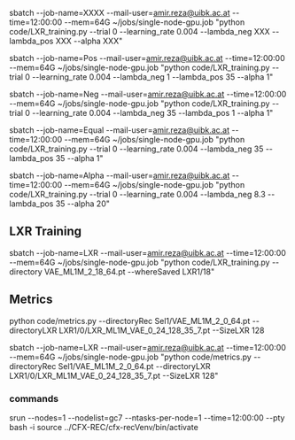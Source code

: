 sbatch --job-name=XXXX --mail-user=amir.reza@uibk.ac.at --time=12:00:00 --mem=64G ~/jobs/single-node-gpu.job "python code/LXR_training.py --trial 0 --learning_rate 0.004 --lambda_neg XXX --lambda_pos XXX --alpha XXX"


sbatch --job-name=Pos --mail-user=amir.reza@uibk.ac.at --time=12:00:00 --mem=64G ~/jobs/single-node-gpu.job "python code/LXR_training.py --trial 0 --learning_rate 0.004 --lambda_neg 1 --lambda_pos 35 --alpha 1"

sbatch --job-name=Neg --mail-user=amir.reza@uibk.ac.at --time=12:00:00 --mem=64G ~/jobs/single-node-gpu.job "python code/LXR_training.py --trial 0 --learning_rate 0.004 --lambda_neg 35 --lambda_pos 1 --alpha 1"

sbatch --job-name=Equal --mail-user=amir.reza@uibk.ac.at --time=12:00:00 --mem=64G ~/jobs/single-node-gpu.job "python code/LXR_training.py --trial 0 --learning_rate 0.004 --lambda_neg 35 --lambda_pos 35 --alpha 1"

sbatch --job-name=Alpha --mail-user=amir.reza@uibk.ac.at --time=12:00:00 --mem=64G ~/jobs/single-node-gpu.job "python code/LXR_training.py --trial 0 --learning_rate 0.004 --lambda_neg 8.3 --lambda_pos 35 --alpha 20"


## LXR Training  
sbatch --job-name=LXR --mail-user=amir.reza@uibk.ac.at --time=12:00:00 --mem=64G ~/jobs/single-node-gpu.job "python code/LXR_training.py --directory VAE_ML1M_2_18_64.pt --whereSaved LXR1/18"


## Metrics
python code/metrics.py --directoryRec Sel1/VAE_ML1M_2_0_64.pt --directoryLXR LXR1/0/LXR_ML1M_VAE_0_24_128_35_7.pt --SizeLXR 128

sbatch --job-name=LXR --mail-user=amir.reza@uibk.ac.at --time=12:00:00 --mem=64G ~/jobs/single-node-gpu.job "python code/metrics.py --directoryRec Sel1/VAE_ML1M_2_0_64.pt --directoryLXR LXR1/0/LXR_ML1M_VAE_0_24_128_35_7.pt --SizeLXR 128"



### commands
srun --nodes=1 --nodelist=gc7 --ntasks-per-node=1 --time=12:00:00 --pty bash -i
source ../CFX-REC/cfx-recVenv/bin/activate